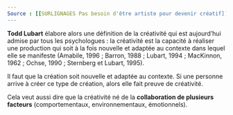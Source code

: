 ```yaml
---
Source : [[SURLIGNAGES Pas besoin d'être artiste pour devenir créatif]]
---
```

**Todd Lubart** élabore alors une définition de la créativité qui est aujourd’hui admise par tous les psychologues : la créativité est la capacité à réaliser une production qui soit à la fois nouvelle et adaptée au contexte dans lequel elle se manifeste (Amabile, 1996 ; Barron, 1988 ; Lubart, 1994 ; MacKinnon, 1962 ; Ochse, 1990 ; Sternberg et Lubart, 1995).

Il faut que la création soit nouvelle et adaptée au contexte.
Si une personne arrive à créer ce type de création, alors elle fait preuve de créativité.

Cela veut aussi dire que la créativité né de la **collaboration de plusieurs facteurs** (comportementaux, environnementaux, émotionnels).